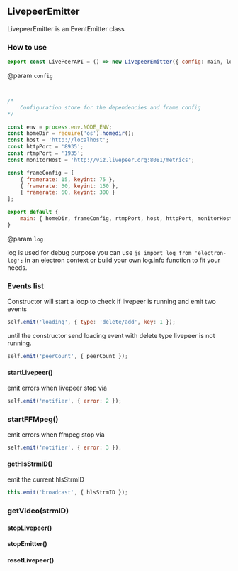 ## LivepeerEmitter

LivepeerEmitter is an EventEmitter class

### How to use

```js
export const LivePeerAPI = () => new LivepeerEmitter({ config: main, log });
```


@param `config`

```js


/*
    Configuration store for the dependencies and frame config
*/

const env = process.env.NODE_ENV;
const homeDir = require('os').homedir();
const host = 'http://localhost';
const httpPort = '8935';
const rtmpPort = '1935';
const monitorHost = 'http://viz.livepeer.org:8081/metrics';

const frameConfig = [
    { framerate: 15, keyint: 75 },
    { framerate: 30, keyint: 150 },
    { framerate: 60, keyint: 300 }
];

export default {
    main: { homeDir, frameConfig, rtmpPort, host, httpPort, monitorHost, env }
}
``` 

@param `log`

log is used for debug purpose you can use `js import log from 'electron-log';` in an electron context or build your own log.info function to fit your needs. 


### Events list

Constructor will start a loop to check if livepeer is running and emit two events

```js
self.emit('loading', { type: 'delete/add', key: 1 });
```

until the constructor send loading event with delete type livepeer is not running. 

```js
self.emit('peerCount', { peerCount });
```
 
#### startLivepeer()

emit errors when livepeer stop via 
```js
self.emit('notifier', { error: 2 });
```

### startFFMpeg()

emit errors when ffmpeg stop via 
```js
self.emit('notifier', { error: 3 });
```

#### getHlsStrmID()

emit the current hlsStrmID 
```js
this.emit('broadcast', { hlsStrmID });
``` 

### getVideo(strmID)
#### stopLivepeer()
#### stopEmitter()
#### resetLivepeer() 

